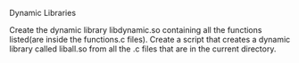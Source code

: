 Dynamic Libraries

Create the dynamic library libdynamic.so containing all the functions listed(are inside the functions.c files).
Create a script that creates a dynamic library called liball.so from all the .c files that are in the current directory.
